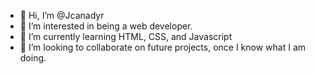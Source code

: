 - 👋 Hi, I’m @Jcanadyr
- 👀 I’m interested in being a web developer.
- 🌱 I’m currently learning HTML, CSS, and Javascript
- 💞️ I’m looking to collaborate on future projects, once I know what I am doing.

<!---
Jcanadyr/Jcanadyr is a ✨ special ✨ repository because its `README.md` (this file) appears on your GitHub profile.
You can click the Preview link to take a look at your changes.
--->
